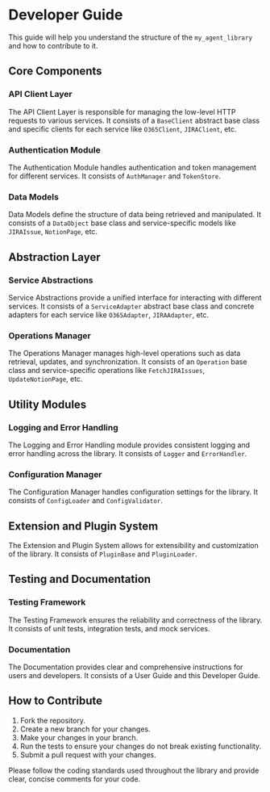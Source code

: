 # Developer Guide

This guide will help you understand the structure of the `my_agent_library` and how to contribute to it.

## Core Components

### API Client Layer

The API Client Layer is responsible for managing the low-level HTTP requests to various services. It consists of a `BaseClient` abstract base class and specific clients for each service like `O365Client`, `JIRAClient`, etc.

### Authentication Module

The Authentication Module handles authentication and token management for different services. It consists of `AuthManager` and `TokenStore`.

### Data Models

Data Models define the structure of data being retrieved and manipulated. It consists of a `DataObject` base class and service-specific models like `JIRAIssue`, `NotionPage`, etc.

## Abstraction Layer

### Service Abstractions

Service Abstractions provide a unified interface for interacting with different services. It consists of a `ServiceAdapter` abstract base class and concrete adapters for each service like `O365Adapter`, `JIRAAdapter`, etc.

### Operations Manager

The Operations Manager manages high-level operations such as data retrieval, updates, and synchronization. It consists of an `Operation` base class and service-specific operations like `FetchJIRAIssues`, `UpdateNotionPage`, etc.

## Utility Modules

### Logging and Error Handling

The Logging and Error Handling module provides consistent logging and error handling across the library. It consists of `Logger` and `ErrorHandler`.

### Configuration Manager

The Configuration Manager handles configuration settings for the library. It consists of `ConfigLoader` and `ConfigValidator`.

## Extension and Plugin System

The Extension and Plugin System allows for extensibility and customization of the library. It consists of `PluginBase` and `PluginLoader`.

## Testing and Documentation

### Testing Framework

The Testing Framework ensures the reliability and correctness of the library. It consists of unit tests, integration tests, and mock services.

### Documentation

The Documentation provides clear and comprehensive instructions for users and developers. It consists of a User Guide and this Developer Guide.

## How to Contribute

1. Fork the repository.
2. Create a new branch for your changes.
3. Make your changes in your branch.
4. Run the tests to ensure your changes do not break existing functionality.
5. Submit a pull request with your changes.

Please follow the coding standards used throughout the library and provide clear, concise comments for your code.
